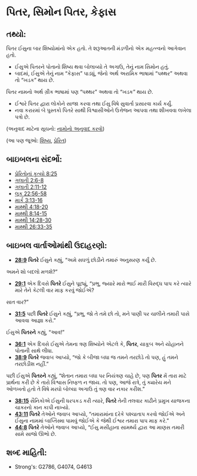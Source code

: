 # પિતર, સિમોન પિતર, કેફાસ 

## તથ્યો: 

પિતર ઈસુના બાર શિષ્યોમાંનો એક હતો.
તે શરૂઆતની મંડળીનો એક મહત્ત્વનો આગેવાન હતો.

* ઈસુએ પિતરને પોતાનો શિષ્ય થવા બોલાવ્યો તે અગાઉ, તેનું નામ સિમોન હતું.
* બાદમાં, ઈસુએ તેનું નામ “કેફાસ” પાડ્યું, જેનો અર્થ અરામિક ભાષામાં “પથ્થર” અથવા તો “ખડક” થાય છે.

પિતર નામનો અર્થ ગ્રીક ભાષામાં પણ “પથ્થર” અથવા તો “ખડક” થાય છે.

* ઈશ્વરે પિતર દ્વારા લોકોને સાજા કરવા તથા ઈસુ વિષે સુવાર્તા પ્રસારવા કાર્ય કર્યું.
* નવા કરારમાં બે પુસ્તકો પિતરે સાથી વિશ્વાસીઓને ઉત્તેજન આપવા તથા શીખવવા લખેલા પત્રો છે.

(અનુવાદ માટેના સૂચનો: [નામોનો અનુવાદ કરવો](rc://gu/ta/man/translate/translate-names))

(આ પણ જૂઓ: [શિષ્ય](../kt/disciple.md), [પ્રેરિત](../kt/apostle.md))

## બાઇબલના સંદર્ભો: 

* [પ્રેરિતોનાં કૃત્યો 8:25](rc://gu/tn/help/act/08/25)
* [ગલાતી 2:6-8](rc://gu/tn/help/gal/02/06)
* [ગલાતી 2:11-12](rc://gu/tn/help/gal/02/11)
* [લૂક 22:56-58](rc://gu/tn/help/luk/22/56)
* [માર્ક 3:13-16](rc://gu/tn/help/mrk/03/13)
* [માથ્થી 4:18-20](rc://gu/tn/help/mat/04/18)
* [માથ્થી 8:14-15](rc://gu/tn/help/mat/08/14)
* [માથ્થી 14:28-30](rc://gu/tn/help/mat/14/28)
* [માથ્થી 26:33-35](rc://gu/tn/help/mat/26/33)

## બાઇબલ વાર્તાઓમાંથી ઉદાહરણો: 

* __[28:9](rc://gu/tn/help/obs/28/09)__ __પિતરે__ ઈસુને કહ્યું, “અમે સઘળું છોડીને તમારું અનુસરણ કર્યું છે.

અમને શો બદલો મળશે?”

* __[29:1](rc://gu/tn/help/obs/29/01)__ એક દિવસે __પિતરે__ ઈસુને પૂછ્યું, “પ્રભુ, જ્યારે મારો ભાઈ મારી વિરુદ્ધ પાપ કરે ત્યારે મારે તેને કેટલી વાર માફ કરવું જોઈએ?

સાત વાર?”

* __[31:5](rc://gu/tn/help/obs/31/05)__ પછી __પિતરે__ ઈસુને કહ્યું, “પ્રભુ, જો તે તમે છો તો, મને પાણી પર ચાલીને તમારી પાસે આવવા આજ્ઞા કરો.”

ઈસુએ __પિતરને__ કહ્યું, “આવ!”

* __[36:1](rc://gu/tn/help/obs/36/01)__ એક દિવસે ઈસુએ તેમના ત્રણ શિષ્યોને એટલે કે, __પિતર__, યાકૂબ અને યોહાનને પોતાની સાથે લીધા.
* __[38:9](rc://gu/tn/help/obs/38/09)__ __પિતરે__ જવાબ આપ્યો, “જો કે બીજા બધા જ તમને તરછોડે તો પણ, હું તમને તરછોડીશ નહીં.”

પછી ઈસુએ __પિતરને__ કહ્યું, “શેતાન તમારા બધા પર નિયંત્રણ ચાહે છે, પણ __પિતર__ મેં તારા માટે પ્રાર્થના કરી છે કે તારો વિશ્વાસ નિષ્ફળ ન જાય.
તો પણ, આજે રાત્રે, તું ક્યારેય મને ઓળખતો હતો તે વિષે મરઘો બોલ્યા અગાઉ તું ત્રણ વાર નકાર કરીશ.”

* __[38:15](rc://gu/tn/help/obs/38/15)__ સૈનિકોએ ઈસુની ધરપકડ કરી ત્યારે, __પિતરે__ તેની તલવાર કાઢીને પ્રમુખ યાજકના ચાકરનો કાન કાપી નાખ્યો.
* __[43:11](rc://gu/tn/help/obs/43/11)__ __પિતરે__ તેઓને જવાબ આપ્યો, “તમારામાંના દરેકે પશ્ચાતાપ કરવો જોઈએ અને ઈસુના નામમાં બાપ્તિસ્મા પામવું જોઈએ કે જેથી ઈશ્વર તમારા પાપ માફ કરે.”
* __[44:8](rc://gu/tn/help/obs/44/08)__ __પિતરે__ તેઓને જવાબ આપ્યો, “ઈસુ મસીહાના સામર્થ્ય દ્વારા આ માણસ તમારી સામે સાજો ઊભો છે.

## શબ્દ માહિતી: 

* Strong's: G2786, G4074, G4613
